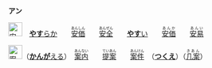 **アン**

<img src="https://glyphwiki.org/glyph/u5b89.svg" width="28" height="28" alt="安">　[**やす**らか](https://jisho.org/search/やすらか)　　[<ruby>安価<rt>あんしん</rt></ruby>](https://jisho.org/search/安心)　　[<ruby>安全<rt>あんぜん</rt></ruby>](https://jisho.org/search/安全)　　[**やす**い](https://jisho.org/search/やすらか)　　[<ruby>安価<rt>あんか</rt></ruby>](https://jisho.org/search/安価)　　[<ruby>安易<rt>あんい</rt></ruby>](https://jisho.org/search/安易)

<img src="https://glyphwiki.org/glyph/u6848.svg" width="28" height="28" alt="案">（[**かんが**える](https://jisho.org/search/かんがえる)）　[<ruby>案内<rt>あんない</rt></ruby>](https://jisho.org/search/案内)　　[<ruby>提案<rt>ていあん</rt></ruby>](https://jisho.org/search/提案)　　[<ruby>案件<rt>あんけん</rt></ruby>](https://jisho.org/search/案件)　（[**つくえ**](https://jisho.org/search/かんがえる)）（[<ruby>几案<rt>きあん</rt></ruby>](https://jisho.org/search/几案)）
